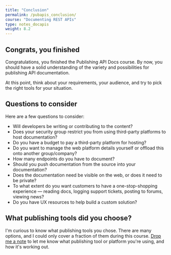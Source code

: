 ```yaml
---
title: "Conclusion"
permalink: /pubapis_conclusion/
course: "Documenting REST APIs"
type: notes_docapis
weight: 8.2
---
```


## Congrats, you finished

Congratulations, you finished the Publishing API Docs course. By now, you should have a solid understanding of the variety and possibilities for publishing API documentation. 

At this point, think about your requirements, your audience, and try to pick the right tools for your situation. 

## Questions to consider
Here are a few questions to consider:

* Will developers be writing or contributing to the content?
* Does your security group restrict you from using third-party platforms to host documentation?
* Do you have a budget to pay a third-party platform for hosting?
* Do you want to manage the web platform details yourself or offload this onto another group/company?
* How many endpoints do you have to document?
* Should you push documentation from the source into your documentation?
* Does the documentation need be visible on the web, or does it need to be private?
* To what extent do you want customers to have a one-stop-shopping experience &mdash; reading docs, logging support tickets, posting to forums, viewing news?
* Do you have UX resources to help build a custom solution?

## What publishing tools did you choose?

I'm curious to know what publishing tools you chose. There are many options, and I could only cover a fraction of them during this course. <a href="http://idratherbewriting.com/contact">Drop me a note</a> to let me know what publishing tool or platform you're using, and how it's working out.
